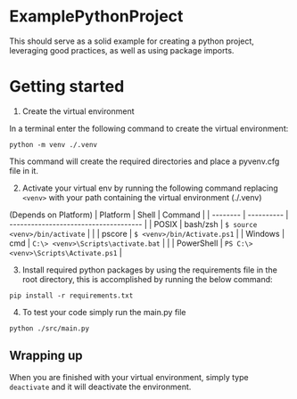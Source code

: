 # ExamplePythonProject
This should serve as a solid example for creating a python project, leveraging good practices, as well as using package imports.


# Getting started

1. Create the virtual environment

In a terminal enter the following command to create the virtual environment:

`python -m venv ./.venv`

This command will create the required directories and place a pyvenv.cfg file in it.

2. Activate your virtual env by running the following command replacing `<venv>` with your path containing the virtual environment (./.venv)

(Depends on Platform)
| Platform | Shell      | Command                               |
| -------- | ---------- | ------------------------------------- |
| POSIX    | bash/zsh   | `$ source <venv>/bin/activate`        |
|          | pscore     | `$ <venv>/bin/Activate.ps1`           | 
| Windows  | cmd        | `C:\> <venv>\Scripts\activate.bat`    |
|          | PowerShell | `PS C:\> <venv>\Scripts\Activate.ps1` |

3. Install required python packages by using the requirements file in the root directory, this is accomplished by running the below command:

`pip install -r requirements.txt`

4. To test your code simply run the main.py file

`python ./src/main.py`

## Wrapping up

When you are finished with your virtual environment, simply type `deactivate` and it will deactivate the environment.